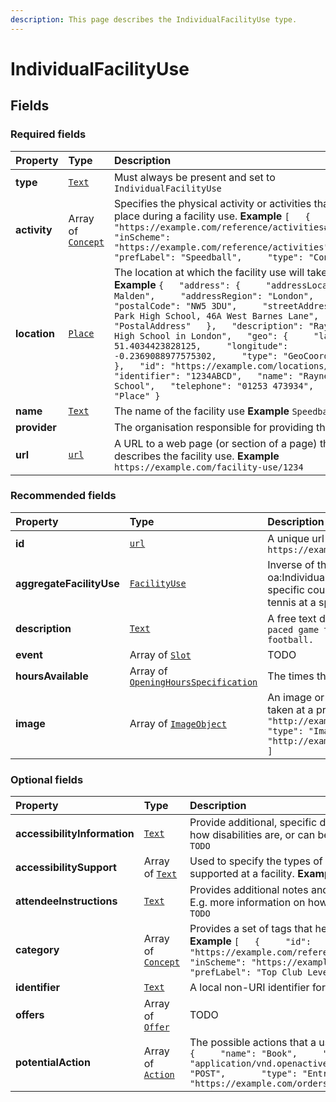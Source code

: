 ```yaml
---
description: This page describes the IndividualFacilityUse type.
---
```


# IndividualFacilityUse

## **Fields**

### **Required fields**

| Property | Type | Description |
| :--- | :--- | :--- |
| **type** |  [`Text`](https://schema.org/Text) |  Must always be present and set to `IndividualFacilityUse` |
| **activity** |  Array of [`Concept`](https://docs.openactive.io/data-model/types/concept) |  Specifies the physical activity or activities that will take place during a facility use.  **Example**  `[   {     "id": "https://example.com/reference/activities#Speedball",     "inScheme": "https://example.com/reference/activities",     "prefLabel": "Speedball",     "type": "Concept"   } ]` |
| **location** |  [`Place`](https://docs.openactive.io/data-model/types/place) |  The location at which the facility use will take place.  **Example**  `{   "address": {     "addressLocality": "New Malden",     "addressRegion": "London",     "postalCode": "NW5 3DU",     "streetAddress": "Raynes Park High School, 46A West Barnes Lane",     "type": "PostalAddress"   },   "description": "Raynes Park High School in London",   "geo": {     "latitude": 51.4034423828125,     "longitude": -0.2369088977575302,     "type": "GeoCoordinates"   },   "id": "https://example.com/locations/1234ABCD",   "identifier": "1234ABCD",   "name": "Raynes Park High School",   "telephone": "01253 473934",   "type": "Place" }` |
| **name** |  [`Text`](https://schema.org/Text) |  The name of the facility use  **Example**  `Speedball` |
| **provider** |  |  The organisation responsible for providing the facility |
| **url** |  [`url`](https://schema.org/url) |  A URL to a web page \(or section of a page\) that describes the facility use.  **Example**  `https://example.com/facility-use/1234` |

### **Recommended fields**

| Property | Type | Description |
| :--- | :--- | :--- |
| **id** |  [`url`](https://schema.org/url) |  A unique url based identifier for the record  **Example**  `https://example.com/individfacilityUse/1234` |
| **aggregateFacilityUse** |  [`FacilityUse`](https://docs.openactive.io/data-model/types/facilityuse) |  Inverse of the oa:individualFacilityUse property. Related an oa:IndividualFacilityUse \(e.g. an opportunity to play tennis on a specific court\) to a oa:FacilityUse \(e.g. an opportunity to play tennis at a specific location\). |
| **description** |  [`Text`](https://schema.org/Text) |  A free text description of the facility use  **Example**  `An fast paced game that incorporates netball, handball and football.` |
| **event** |  Array of [`Slot`](https://docs.openactive.io/data-model/types/slot) |  TODO |
| **hoursAvailable** |  Array of [`OpeningHoursSpecification`](https://docs.openactive.io/data-model/types/openinghoursspecification) |  The times the facility use is available |
| **image** |  Array of [`ImageObject`](https://docs.openactive.io/data-model/types/imageobject) |  An image or photo that depicts the facility use, e.g. a photo taken at a previous event.  **Example**  `[   {     "thumbnail": "http://example.com/static/image/speedball_thumbnail.jpg",     "type": "ImageObject",     "url": "http://example.com/static/image/speedball_large.jpg"   } ]` |

### **Optional fields**

| Property | Type | Description |
| :--- | :--- | :--- |
| **accessibilityInformation** |  [`Text`](https://schema.org/Text) |  Provide additional, specific documentation for participants about how disabilities are, or can be supported at the facility.  **Example**  `TODO` |
| **accessibilitySupport** |  Array of [`Text`](https://github.com/openactive/developer-documentation/tree/992826a56c27afeb9178705f587ceb83b4137659/data-model/types/ArrayOf/README.md#https://schema.org/Text) |  Used to specify the types of disabilities or impairments that are supported at a facility.  **Example**  `TODO` |
| **attendeeInstructions** |  [`Text`](https://schema.org/Text) |  Provides additional notes and instructions for users of a facility. E.g. more information on how to find it, what to bring, etc.  **Example**  `TODO` |
| **category** |  Array of [`Concept`](https://docs.openactive.io/data-model/types/concept) |  Provides a set of tags that help categorise and describe a facility.  **Example**  `[   {     "id": "https://example.com/reference/categories#Top%20Club%20Level",     "inScheme": "https://example.com/reference/categories",     "prefLabel": "Top Club Level",     "type": "Concept"   } ]` |
| **identifier** |  [`Text`](https://schema.org/Text) |  A local non-URI identifier for the resource  **Example**  `SB1234` |
| **offers** |  Array of [`Offer`](https://docs.openactive.io/data-model/types/offer) |  TODO |
| **potentialAction** |  Array of [`Action`](https://docs.openactive.io/data-model/types/action) |  The possible actions that a user may make. e.g. Book.  **Example**  `[   {     "name": "Book",     "target": {       "encodingType": "application/vnd.openactive.v1.0+json",       "httpMethod": "POST",       "type": "EntryPoint",       "url": "https://example.com/orders"     },     "type": "Action"   } ]` |

